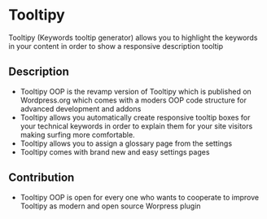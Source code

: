 # Tooltipy

Tooltipy (Keywords tooltip generator) allows you to highlight the keywords in your content in order to show a responsive description tooltip

## Description

* Tooltipy OOP is the revamp version of Tooltipy which is published on Wordpress.org which comes with a moders OOP code structure for advanced development and addons
* Tooltipy allows you automatically create responsive tooltip boxes for your technical keywords in order to explain them for your site visitors making surfing more comfortable.
* Tooltipy allows you to assign a glossary page from the settings
* Tooltipy comes with brand new and easy settings pages

## Contribution
* Tooltipy OOP is open for every one who wants to cooperate to improve Tooltipy as modern and open source Worpress plugin
